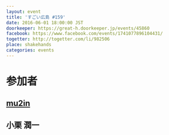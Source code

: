 ```yaml
---
layout: event
title: 'すごい広島 #159'
date: 2016-06-01 18:00:00 JST
doorkeeper: https://great-h.doorkeeper.jp/events/45860
facebook: https://www.facebook.com/events/1741077896104431/
togetter: http://togetter.com/li/982506
place: shakehands
categories: events
---
```


# 参加者


## [mu2in](http://twitter.com/mu2in)


## 小栗 潤一
